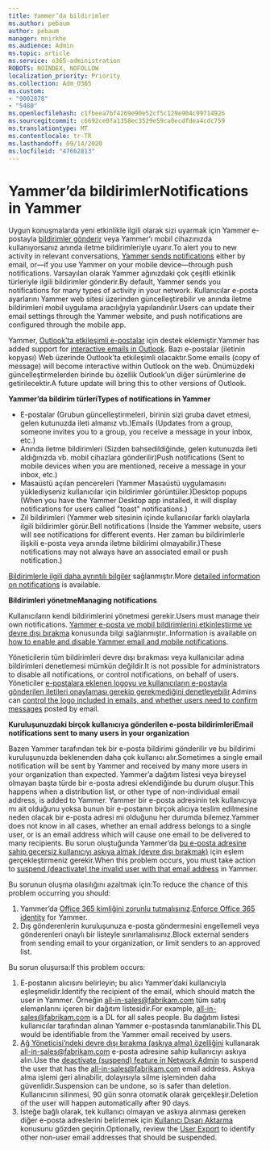 ```yaml
---
title: Yammer’da bildirimler
ms.author: pebaum
author: pebaum
manager: mnirkhe
ms.audience: Admin
ms.topic: article
ms.service: o365-administration
ROBOTS: NOINDEX, NOFOLLOW
localization_priority: Priority
ms.collection: Adm_O365
ms.custom:
- "9002878"
- "5480"
ms.openlocfilehash: c1fbeea7bf4269e90e52cf5c129e904c99714926
ms.sourcegitcommit: c6692ce0fa1358ec3529e59ca0ecdfdea4cdc759
ms.translationtype: MT
ms.contentlocale: tr-TR
ms.lasthandoff: 09/14/2020
ms.locfileid: "47662813"
---
```

# <a name="notifications-in-yammer"></a><span data-ttu-id="64eba-102">Yammer’da bildirimler</span><span class="sxs-lookup"><span data-stu-id="64eba-102">Notifications in Yammer</span></span>

<span data-ttu-id="64eba-103">Uygun konuşmalarda yeni etkinlikle ilgili olarak sizi uyarmak için Yammer e-postayla [bildirimler gönderir](https://support.microsoft.com/en-gb/office/enable-or-disable-yammer-email-and-phone-notifications-93e530e0-189f-4768-8f28-7683d48cc996) veya Yammer’ı mobil cihazınızda kullanıyorsanız anında iletme bildirimleriyle uyarır.</span><span class="sxs-lookup"><span data-stu-id="64eba-103">To alert you to new activity in relevant conversations, [Yammer sends notifications](https://support.microsoft.com/en-gb/office/enable-or-disable-yammer-email-and-phone-notifications-93e530e0-189f-4768-8f28-7683d48cc996) either by email, or—if you use Yammer on your mobile device—through push notifications.</span></span> <span data-ttu-id="64eba-104">Varsayılan olarak Yammer ağınızdaki çok çeşitli etkinlik türleriyle ilgili bildirimler gönderir.</span><span class="sxs-lookup"><span data-stu-id="64eba-104">By default, Yammer sends you notifications for many types of activity in your network.</span></span> <span data-ttu-id="64eba-105">Kullanıcılar e-posta ayarlarını Yammer web sitesi üzerinden güncelleştirebilir ve anında iletme bildirimleri mobil uygulama aracılığıyla yapılandırılır.</span><span class="sxs-lookup"><span data-stu-id="64eba-105">Users can update their email settings through the Yammer website, and push notifications are configured through the mobile app.</span></span> 

<span data-ttu-id="64eba-106">Yammer, [Outlook’ta etkileşimli e-postalar](https://techcommunity.microsoft.com/t5/outlook-blog/interactive-yammer-emails-in-outlook-on-the-web-are-here/ba-p/1209420) için destek eklemiştir.</span><span class="sxs-lookup"><span data-stu-id="64eba-106">Yammer has added support for [interactive emails in Outlook](https://techcommunity.microsoft.com/t5/outlook-blog/interactive-yammer-emails-in-outlook-on-the-web-are-here/ba-p/1209420).</span></span> <span data-ttu-id="64eba-107">Bazı e-postalar (iletinin kopyası) Web üzerinde Outlook’ta etkileşimli olacaktır.</span><span class="sxs-lookup"><span data-stu-id="64eba-107">Some emails (copy of message) will become interactive within Outlook on the web.</span></span> <span data-ttu-id="64eba-108">Önümüzdeki güncelleştirmelerden birinde bu özellik Outlook’un diğer sürümlerine de getirilecektir.</span><span class="sxs-lookup"><span data-stu-id="64eba-108">A future update will bring this to other versions of Outlook.</span></span>

<span data-ttu-id="64eba-109">**Yammer’da bildirim türleri**</span><span class="sxs-lookup"><span data-stu-id="64eba-109">**Types of notifications in Yammer**</span></span>

- <span data-ttu-id="64eba-110">E-postalar (Grubun güncelleştirmeleri, birinin sizi gruba davet etmesi, gelen kutunuzda ileti almanız vb.)</span><span class="sxs-lookup"><span data-stu-id="64eba-110">Emails (Updates from a group, someone invites you to a group, you receive a message in your inbox, etc.)</span></span>
- <span data-ttu-id="64eba-111">Anında iletme bildirimleri (Sizden bahsedildiğinde, gelen kutunuzda ileti aldığınızda vb. mobil cihazlara gönderilir)</span><span class="sxs-lookup"><span data-stu-id="64eba-111">Push notifications (Sent to mobile devices when you are mentioned, receive a message in your inbox, etc.)</span></span>
- <span data-ttu-id="64eba-112">Masaüstü açılan pencereleri (Yammer Masaüstü uygulamasını yüklediyseniz kullanıcılar için bildirimler görüntüler.)</span><span class="sxs-lookup"><span data-stu-id="64eba-112">Desktop popups (When you have the Yammer Desktop app installed, it will display notifications for users called "toast" notifications.)</span></span>
- <span data-ttu-id="64eba-113">Zil bildirimleri (Yammer web sitesinin içinde kullanıcılar farklı olaylarla ilgili bildirimler görür.</span><span class="sxs-lookup"><span data-stu-id="64eba-113">Bell notifications (Inside the Yammer website, users will see notifications for different events.</span></span> <span data-ttu-id="64eba-114">Her zaman bu bildirimlerle ilişkili e-posta veya anında iletme bildirimi olmayabilir.)</span><span class="sxs-lookup"><span data-stu-id="64eba-114">These notifications may not always have an associated email or push notification.)</span></span>

<span data-ttu-id="64eba-115">[Bildirimlerle ilgili daha ayrıntılı bilgiler](https://support.microsoft.com/en-gb/office/enable-or-disable-yammer-email-and-phone-notifications-93e530e0-189f-4768-8f28-7683d48cc996) sağlanmıştır.</span><span class="sxs-lookup"><span data-stu-id="64eba-115">More [detailed information on notifications](https://support.microsoft.com/en-gb/office/enable-or-disable-yammer-email-and-phone-notifications-93e530e0-189f-4768-8f28-7683d48cc996) is available.</span></span>

<span data-ttu-id="64eba-116">**Bildirimleri yönetme**</span><span class="sxs-lookup"><span data-stu-id="64eba-116">**Managing notifications**</span></span>

<span data-ttu-id="64eba-117">Kullanıcıların kendi bildirimlerini yönetmesi gerekir.</span><span class="sxs-lookup"><span data-stu-id="64eba-117">Users must manage their own notifications.</span></span> <span data-ttu-id="64eba-118">[Yammer e-posta ve mobil bildirimlerini etkinleştirme ve devre dışı bırakma](https://support.microsoft.com/en-gb/office/enable-or-disable-yammer-email-and-phone-notifications-93e530e0-189f-4768-8f28-7683d48cc996) konusunda bilgi sağlanmıştır..</span><span class="sxs-lookup"><span data-stu-id="64eba-118">Information is available on [how to enable and disable Yammer email and mobile notifications](https://support.microsoft.com/en-gb/office/enable-or-disable-yammer-email-and-phone-notifications-93e530e0-189f-4768-8f28-7683d48cc996).</span></span> 

<span data-ttu-id="64eba-119">Yöneticilerin tüm bildirimleri devre dışı bırakması veya kullanıcılar adına bildirimleri denetlemesi mümkün değildir.</span><span class="sxs-lookup"><span data-stu-id="64eba-119">It is not possible for administrators to disable all notifications, or control notifications, on behalf of users.</span></span> <span data-ttu-id="64eba-120">Yöneticiler [e-postalara eklenen logoyu ve kullanıcıların e-postayla gönderilen iletileri onaylaması gerekip gerekmediğini denetleyebilir](https://docs.microsoft.com/yammer/configure-your-yammer-network/configure-email-and-yammer).</span><span class="sxs-lookup"><span data-stu-id="64eba-120">Admins can [control the logo included in emails, and whether users need to confirm messages](https://docs.microsoft.com/yammer/configure-your-yammer-network/configure-email-and-yammer) posted by email.</span></span>

<span data-ttu-id="64eba-121">**Kuruluşunuzdaki birçok kullanıcıya gönderilen e-posta bildirimleri**</span><span class="sxs-lookup"><span data-stu-id="64eba-121">**Email notifications sent to many users in your organization**</span></span>

<span data-ttu-id="64eba-122">Bazen Yammer tarafından tek bir e-posta bildirimi gönderilir ve bu bildirimi kuruluşunuzda beklenenden daha çok kullanıcı alır.</span><span class="sxs-lookup"><span data-stu-id="64eba-122">Sometimes a single email notification will be sent by Yammer and received by many more users in your organization than expected.</span></span> <span data-ttu-id="64eba-123">Yammer’a dağıtım listesi veya bireysel olmayan başta türde bir e-posta adresi eklendiğinde bu durum oluşur.</span><span class="sxs-lookup"><span data-stu-id="64eba-123">This happens when a distribution list, or other type of non-individual email address, is added to Yammer.</span></span> <span data-ttu-id="64eba-124">Yammer bir e-posta adresinin tek kullanıcıya mı ait olduğunu yoksa bunun bir e-postanın birçok alıcıya teslim edilmesine neden olacak bir e-posta adresi mi olduğunu her durumda bilemez.</span><span class="sxs-lookup"><span data-stu-id="64eba-124">Yammer does not know in all cases, whether an email address belongs to a single user, or is an email address which will cause one email to be delivered to many recipients.</span></span> <span data-ttu-id="64eba-125">Bu sorun oluştuğunda Yammer’da [bu e-posta adresine sahip geçersiz kullanıcıyı askıya almak (devre dışı bırakmak)](https://docs.microsoft.com/yammer/manage-yammer-users/add-block-or-remove-users#remove-users) için eşlem gerçekleştirmeniz gerekir.</span><span class="sxs-lookup"><span data-stu-id="64eba-125">When this problem occurs, you must take action to [suspend (deactivate) the invalid user with that email address](https://docs.microsoft.com/yammer/manage-yammer-users/add-block-or-remove-users#remove-users) in Yammer.</span></span> 

<span data-ttu-id="64eba-126">Bu sorunun oluşma olasılığını azaltmak için:</span><span class="sxs-lookup"><span data-stu-id="64eba-126">To reduce the chance of this problem occurring you should:</span></span>

1. <span data-ttu-id="64eba-127">Yammer’da [Office 365 kimliğini zorunlu tutmalısınız](https://docs.microsoft.com/yammer/configure-your-yammer-network/enforce-office-365-identity).</span><span class="sxs-lookup"><span data-stu-id="64eba-127">[Enforce Office 365 identity](https://docs.microsoft.com/yammer/configure-your-yammer-network/enforce-office-365-identity) for Yammer.</span></span>
2. <span data-ttu-id="64eba-128">Dış gönderenlerin kuruluşunuza e-posta göndermesini engellemeli veya gönderenleri onaylı bir listeyle sınırlamalısınız.</span><span class="sxs-lookup"><span data-stu-id="64eba-128">Block external senders from sending email to your organization, or limit senders to an approved list.</span></span>

<span data-ttu-id="64eba-129">Bu sorun oluşursa:</span><span class="sxs-lookup"><span data-stu-id="64eba-129">If this problem occurs:</span></span>

1. <span data-ttu-id="64eba-130">E-postanın alıcısını belirleyin; bu alıcı Yammer’daki kullanıcıyla eşleşmelidir.</span><span class="sxs-lookup"><span data-stu-id="64eba-130">Identify the recipient of the email, which should match the user in Yammer.</span></span> <span data-ttu-id="64eba-131">Örneğin all-in-sales@fabrikam.com tüm satış elemanlarını içeren bir dağıtım listesidir.</span><span class="sxs-lookup"><span data-stu-id="64eba-131">For example, all-in-sales@fabrikam.com is a DL for all sales people.</span></span> <span data-ttu-id="64eba-132">Bu dağıtım listesi kullanıcılar tarafından alınan Yammer e-postasında tanımlanabilir.</span><span class="sxs-lookup"><span data-stu-id="64eba-132">This DL would be identifiable from the Yammer email received by users.</span></span>
2. <span data-ttu-id="64eba-133">[Ağ Yöneticisi’ndeki devre dışı bırakma (askıya alma) özelliğini](https://docs.microsoft.com/yammer/manage-yammer-users/add-block-or-remove-users#remove-users) kullanarak all-in-sales@fabrikam.com e-posta adresine sahip kullanıcıyı askıya alın.</span><span class="sxs-lookup"><span data-stu-id="64eba-133">Use the [deactivate (suspend) feature in Network Admin](https://docs.microsoft.com/yammer/manage-yammer-users/add-block-or-remove-users#remove-users) to suspend the user that has the all-in-sales@fabrikam.com email address.</span></span> <span data-ttu-id="64eba-134">Askıya alma işlemi geri alınabilir, dolayısıyla silme işleminden daha güvenlidir.</span><span class="sxs-lookup"><span data-stu-id="64eba-134">Suspension can be undone, so is safer than deletion.</span></span> <span data-ttu-id="64eba-135">Kullanıcının silinmesi, 90 gün sonra otomatik olarak gerçekleşir.</span><span class="sxs-lookup"><span data-stu-id="64eba-135">Deletion of the user will happen automatically after 90 days.</span></span>
3. <span data-ttu-id="64eba-136">İsteğe bağlı olarak, tek kullanıcı olmayan ve askıya alınması gereken diğer e-posta adreslerini belirlemek için [Kullanıcı Dışarı Aktarma](https://docs.microsoft.com/yammer/manage-security-and-compliance/export-yammer-enterprise-data#ExportUsers) konusunu gözden geçirin.</span><span class="sxs-lookup"><span data-stu-id="64eba-136">Optionally, review the [User Export](https://docs.microsoft.com/yammer/manage-security-and-compliance/export-yammer-enterprise-data#ExportUsers) to identify other non-user email addresses that should be suspended.</span></span>
